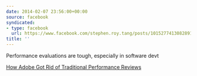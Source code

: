 ```yaml
---
date: 2014-02-07 23:56:00+00:00
source: facebook
syndicated:
- type: facebook
  url: https://www.facebook.com/stephen.roy.tang/posts/10152774130828912
title: ''
---
```


Performance evaluations are tough, especially in software devt 

[How Adobe Got Rid of Traditional Performance Reviews](https://www.linkedin.com/today/post/article/20140206114808-15893932-how-adobe-got-rid-of-traditional-performance-reviews?trk=object-title)